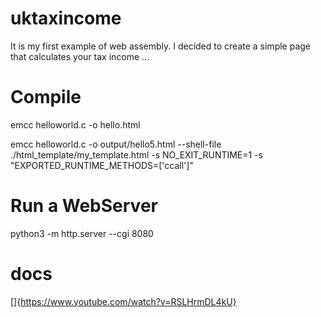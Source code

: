 # uktaxincome
It is my first example of web assembly. I decided to create a simple page that calculates your tax income ... 


# Compile
emcc helloworld.c -o hello.html

emcc helloworld.c -o output/hello5.html --shell-file ./html_template/my_template.html -s NO_EXIT_RUNTIME=1 -s "EXPORTED_RUNTIME_METHODS=['ccall']"

# Run a WebServer
python3 -m http.server --cgi 8080

# docs

[]{https://www.youtube.com/watch?v=RSLHrmDL4kU}